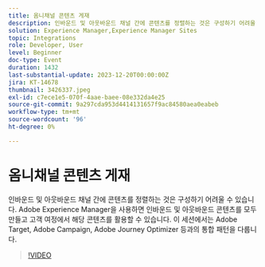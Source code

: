 ```yaml
---
title: 옴니채널 콘텐츠 게재
description: 인바운드 및 아웃바운드 채널 간에 콘텐츠를 정렬하는 것은 구성하기 어려울 수 있습니다. Adobe Experience Manager을 사용하면 인바운드 및 아웃바운드 콘텐츠를 모두 만들고 고객 여정에서 해당 콘텐츠를 활용할 수 있습니다. 이 세션에서는 Adobe Target, Adobe Campaign, Adobe Journey Optimizer 등과의 통합 패턴을 다룹니다.
solution: Experience Manager,Experience Manager Sites
topic: Integrations
role: Developer, User
level: Beginner
doc-type: Event
duration: 1432
last-substantial-update: 2023-12-20T00:00:00Z
jira: KT-14678
thumbnail: 3426337.jpeg
exl-id: c7ece1e5-070f-4aae-baee-08e332da4e25
source-git-commit: 9a297cda953d4414131657f9ac84580aea0eabeb
workflow-type: tm+mt
source-wordcount: '96'
ht-degree: 0%

---
```


# 옴니채널 콘텐츠 게재

인바운드 및 아웃바운드 채널 간에 콘텐츠를 정렬하는 것은 구성하기 어려울 수 있습니다. Adobe Experience Manager을 사용하면 인바운드 및 아웃바운드 콘텐츠를 모두 만들고 고객 여정에서 해당 콘텐츠를 활용할 수 있습니다. 이 세션에서는 Adobe Target, Adobe Campaign, Adobe Journey Optimizer 등과의 통합 패턴을 다룹니다.

>[!VIDEO](https://video.tv.adobe.com/v/3455020/?learn=on&captions=kor)
